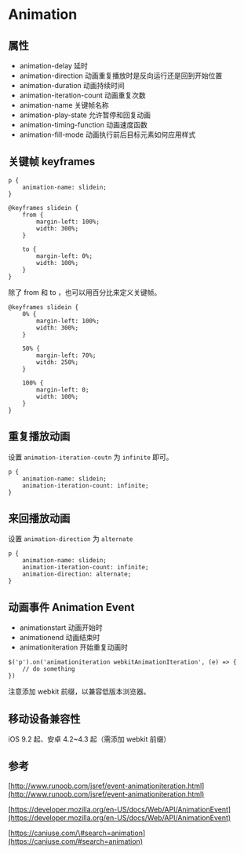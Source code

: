 # Animation

## 属性

* animation-delay 延时
* animation-direction 动画重复播放时是反向运行还是回到开始位置
* animation-duration 动画持续时间
* animation-iteration-count 动画重复次数
* animation-name 关键帧名称
* animation-play-state 允许暂停和回复动画
* animation-timing-function 动画速度函数
* animation-fill-mode 动画执行前后目标元素如何应用样式

## 关键帧 keyframes

```
p {
    animation-name: slidein;
}

@keyframes slidein {
    from {
        margin-left: 100%;
        width: 300%;
    }
    
    to {
        margin-left: 0%;
        width: 100%;
    }
}
```

除了 from 和 to ，也可以用百分比来定义关键帧。

```
@keyframes slidein {
    0% {
        margin-left: 100%;
        width: 300%;
    }
    
    50% {
        margin-left: 70%;
        witdh: 250%;
    }
    
    100% {
        margin-left: 0;
        width: 100%;
    }
}
```

## 重复播放动画

设置 `animation-iteration-coutn` 为 `infinite` 即可。

```
p {
    animation-name: slidein;
    animation-iteration-count: infinite;
}
```

## 来回播放动画

设置 `animation-direction` 为 `alternate`

```
p {
    animation-name: slidein;
    animation-iteration-count: infinite;
    animation-direction: alternate;
}
```

## 动画事件 Animation Event

* animationstart 动画开始时
* animationend 动画结束时
* animationiteration 开始重复动画时

```
$('p').on('animationiteration webkitAnimationIteration', (e) => {
    // do something
})
```

注意添加 webkit 前缀，以兼容低版本浏览器。

## 移动设备兼容性

 iOS 9.2 起、安卓 4.2~4.3 起（需添加 webkit 前缀）

## 参考

[http://www.runoob.com/jsref/event-animationiteration.html](http://www.runoob.com/jsref/event-animationiteration.html)

[https://developer.mozilla.org/en-US/docs/Web/API/AnimationEvent](https://developer.mozilla.org/en-US/docs/Web/API/AnimationEvent)

[https://caniuse.com/\#search=animation](https://caniuse.com/#search=animation)

